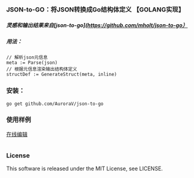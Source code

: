 ### JSON-to-GO：将JSON转换成Go结构体定义 【GOLANG实现】
##### 灵感和输出结果来自[json-to-go](https://github.com/mholt/json-to-go）

##### 用法：
```golang
// 解析json元信息
meta := Parse(json)
// 根据元信息渲染输出结构体定义
structDef := GenerateStruct(meta, inline)
```

### 安装：
```shell
go get github.com/AuroraV/json-to-go
```

### 使用样例
[在线编辑](https://go.dev/play/p/-MKUWeDBml7)
```golang
```

### License
This software is released under the MIT License, see LICENSE.
